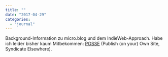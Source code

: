 ```yaml
---
title: ""
date: "2017-04-29"
categories: 
  - "journal"
---
```


Background-Information zu micro.blog und dem IndieWeb-Approach. Habe ich leider bisher kaum Mitbekommen: [POSSE]([https://indieweb.org/POSSE](https://indieweb.org/POSSE) "POSSE - IndieWeb") (Publish (on your) Own Site, Syndicate Elsewhere).
